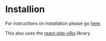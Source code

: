 Installion
===
For instructions on installation please go 
<a href="https://github.com/talyssonoc/react-laravel/blob/master/install_v8js.md">here</a>.

This also uses the <a href="https://github.com/reactjs/react-php-v8js">react-php-v8js</a> library.